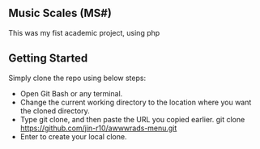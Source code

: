 ## Music Scales (MS#)
This was my fist academic project, using php

## Getting Started
Simply clone the repo using below steps:
- Open Git Bash or any terminal.
- Change the current working directory to the location where you want the cloned directory.
- Type git clone, and then paste the URL you copied earlier. git clone https://github.com/jin-r10/awwwrads-menu.git
- Enter to create your local clone.
